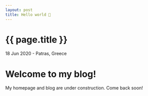 ```yaml
---
layout: post
title: Hello world 👋
---
```


{{ page.title }}
================

<p class="meta">18 Jun 2020 - Patras, Greece</p>

# Welcome to my blog!
My homepage and blog are under construction. Come back soon!
